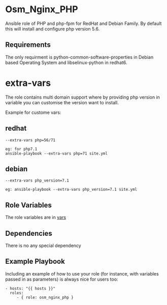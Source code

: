 Osm_Nginx_PHP
=========

Ansible role of PHP and php-fpm for RedHat and Debian Family. By default this will install and configure php version 5.6.

Requirements
------------
The only requirment is python-common-software-properties in Debian based Operating System and libselinux-python in redhat6.

extra-vars
==========

The role contains multi domain support where by providing php version in variable you can customise the version want to install.

Example for custome vars:  

redhat
-------  
```
--extra-vars php=56/71

eg: for php7.1  
ansible-playbook --extra-vars php=71 site.yml
```

debian  
------- 
``` 
--extra-vars php_version=7.1

eg: ansible-playbook --extra-vars php_version=7.1 site.yml
```

Role Variables
--------------
The role variables are in [vars](https://github.com/opstree-ansible/osm_nginx_php/blob/master/vars/main.yml)

Dependencies
------------

There is no any special dependency

Example Playbook
----------------

Including an example of how to use your role (for instance, with variables passed in as parameters) is always nice for users too:

    - hosts: "{{ hosts }}"
      roles:
         - { role: osm_nginx_php }

